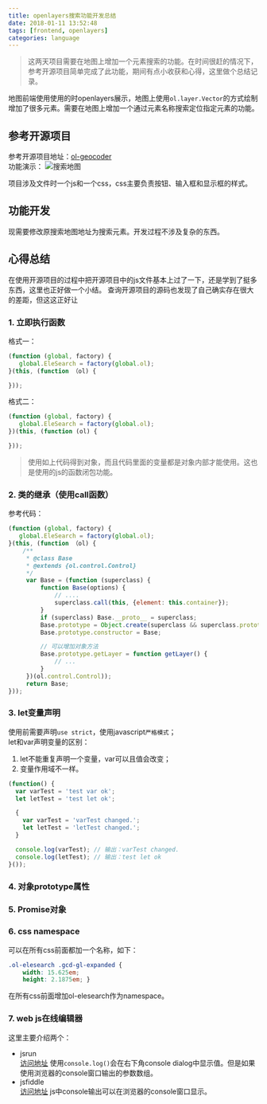 ```yaml
---
title: openlayers搜索功能开发总结
date: 2018-01-11 13:52:48
tags: [frontend, openlayers]
categories: language
---
```


> 这两天项目需要在地图上增加一个元素搜索的功能。在时间很赶的情况下，参考开源项目简单完成了此功能，期间有点小收获和心得，这里做个总结记录。

地图前端使用使用的时openlayers展示，地图上使用`ol.layer.Vector`的方式绘制增加了很多元素。需要在地图上增加一个通过元素名称搜索定位指定元素的功能。

## 参考开源项目
参考开源项目地址：[ol-geocoder](https://github.com/jonataswalker/ol-geocoder)  
功能演示：
![搜索地图](https://raw.githubusercontent.com/jonataswalker/ol-geocoder/screenshots/images/anim.gif)  

项目涉及文件时一个js和一个css，css主要负责按钮、输入框和显示框的样式。

## 功能开发  
现需要修改原搜索地图地址为搜索元素。开发过程不涉及复杂的东西。

## 心得总结
在使用开源项目的过程中把开源项目中的js文件基本上过了一下，还是学到了挺多东西，这里也正好做一个小结。
查询开源项目的源码也发现了自己确实存在很大的差距，但这这正好让

### 1. 立即执行函数
格式一：  
```javascript
(function (global, factory) {
   global.EleSearch = factory(global.ol);
}(this, (function （ol) {

}));
```
格式二：  
```javascript
(function (global, factory) {
   global.EleSearch = factory(global.ol);
})(this, (function (ol) {

}));
```
> 使用如上代码得到对象，而且代码里面的变量都是对象内部才能使用。这也是使用的js的函数闭包功能。

### 2. 类的继承（使用call函数）
参考代码：  
```javascript
(function (global, factory) {
   global.EleSearch = factory(global.ol);
}(this, (function （ol) {
    /**
     * @class Base
     * @extends {ol.control.Control}
     */
     var Base = (function (superclass) {
         function Base(options) {
             // ....
             superclass.call(this, {element: this.container});
         }
         if (superclass) Base.__proto__ = superclass;
         Base.prototype = Object.create(superclass && superclass.prototype);
         Base.prototype.constructor = Base;

         // 可以增加对象方法
         Base.prototype.getLayer = function getLayer() {
             // ...
         }
     })(ol.control.Control));
     return Base;
}));
```
### 3. let变量声明
使用前需要声明`use strict`，使用javascript`严格模式`；  
let和var声明变量的区别：  
1. let不能重复声明一个变量，var可以且值会改变；
2. 变量作用域不一样。
```javascript
(function() {
  var varTest = 'test var ok';
  let letTest = 'test let ok';

  {
    var varTest = 'varTest changed.';
    let letTest = 'letTest changed.';
  }

  console.log(varTest); // 输出：varTest changed.
  console.log(letTest); // 输出：test let ok
}());
```

### 4. 对象prototype属性
### 5. Promise对象
### 6. css namespace  
可以在所有css前面都加一个名称，如下：  
```css
.ol-elesearch .gcd-gl-expanded {
    width: 15.625em;
    height: 2.1875em; }
```
在所有css前面增加ol-elesearch作为namespace。

### 7. web js在线编辑器
这里主要介绍两个：
* jsrun  
[访问地址](http://jsrun.net)
使用`console.log()`会在右下角console dialog中显示值。但是如果使用浏览器的console窗口输出的参数数组。
* jsfiddle  
[访问地址](https://jsfiddle.net/)
js中console输出可以在浏览器的console窗口显示。

